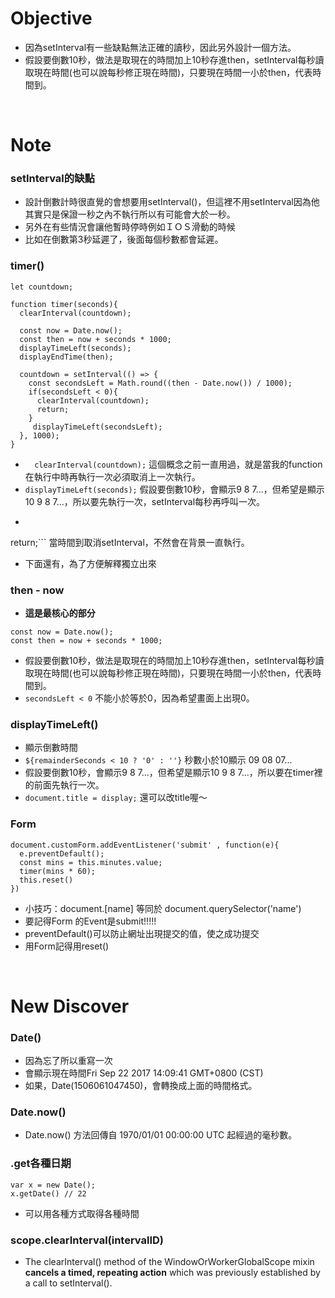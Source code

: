 # Objective
- 因為setInterval有一些缺點無法正確的讀秒，因此另外設計一個方法。
- 假設要倒數10秒，做法是取現在的時間加上10秒存進then，setInterval每秒讀取現在時間(也可以說每秒修正現在時間)，只要現在時間一小於then，代表時間到。


<br>

# Note
### setInterval的缺點
- 設計倒數計時很直覺的會想要用setInterval()，但這裡不用setInterval因為他其實只是保證一秒之內不執行所以有可能會大於一秒。
- 另外在有些情況會讓他暫時停時例如ＩＯＳ滑動的時候
- 比如在倒數第3秒延遲了，後面每個秒數都會延遲。




### timer()
```
let countdown;

function timer(seconds){
  clearInterval(countdown);

  const now = Date.now();
  const then = now + seconds * 1000;
  displayTimeLeft(seconds);
  displayEndTime(then);

  countdown = setInterval(() => {
    const secondsLeft = Math.round((then - Date.now()) / 1000);
    if(secondsLeft < 0){
      clearInterval(countdown);
      return;
    }
     displayTimeLeft(secondsLeft);
  }, 1000);
}
```
- ```  clearInterval(countdown);``` 這個概念之前一直用過，就是當我的function在執行中時再執行一次必須取消上一次執行。
- ```displayTimeLeft(seconds);``` 假設要倒數10秒，會顯示9 8 7...，但希望是顯示10 9 8 7...，所以要先執行一次，setInterval每秒再呼叫一次。
- ```clearInterval(countdown);
return;``` 當時間到取消setInterval，不然會在背景一直執行。
- 下面還有，為了方便解釋獨立出來




### then - now
- **這是最核心的部分**
```
const now = Date.now();
const then = now + seconds * 1000;
```
- 假設要倒數10秒，做法是取現在的時間加上10秒存進then，setInterval每秒讀取現在時間(也可以說每秒修正現在時間)，只要現在時間一小於then，代表時間到。
- ```secondsLeft < 0``` 不能小於等於0，因為希望畫面上出現0。




### displayTimeLeft()
- 顯示倒數時間
- ```${remainderSeconds < 10 ? '0' : ''}``` 秒數小於10顯示 09 08 07...
- 假設要倒數10秒，會顯示9 8 7...，但希望是顯示10 9 8 7...，所以要在timer裡的前面先執行一次。
- ```document.title = display;``` 還可以改title喔～




### Form
```
document.customForm.addEventListener('submit' , function(e){
  e.preventDefault();
  const mins = this.minutes.value;
  timer(mins * 60);
  this.reset()
})
```
- 小技巧：document.[name] 等同於 document.querySelector('name')
- 要記得Form 的Event是submit!!!!!
- preventDefault()可以防止網址出現提交的值，使之成功提交
- 用Form記得用reset()





<br>

# New Discover
### Date()
- 因為忘了所以重寫一次
- 會顯示現在時間Fri Sep 22 2017 14:09:41 GMT+0800 (CST)
- 如果，Date(1506061047450)，會轉換成上面的時間格式。

### Date.now()
- Date.now() 方法回傳自 1970/01/01 00:00:00 UTC 起經過的毫秒數。


### .get各種日期
```
var x = new Date();
x.getDate() // 22
```
- 可以用各種方式取得各種時間

### scope.clearInterval(intervalID)
- The clearInterval() method of the WindowOrWorkerGlobalScope mixin **cancels a timed, repeating action** which was previously established by a call to setInterval().
